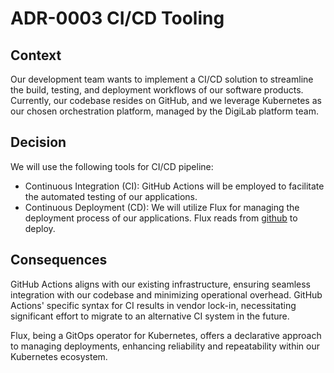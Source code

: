# ADR-0003 CI/CD Tooling

## Context

Our development team wants to implement a CI/CD solution to streamline the build,
testing, and deployment workflows of our software products. Currently, our codebase resides on GitHub, and we leverage
Kubernetes as our chosen orchestration platform, managed by the DigiLab platform team.

## Decision

We will use the following tools for CI/CD pipeline:

* Continuous Integration (CI): GitHub Actions will be employed to facilitate the automated testing of our applications.
* Continuous Deployment (CD): We will utilize Flux for managing the deployment process of our applications. Flux reads
from [github](https://github.com/MinBZK/ai-validation-infra) to deploy.

## Consequences

GitHub Actions aligns with our existing infrastructure, ensuring seamless integration with our codebase and minimizing
operational overhead. GitHub Actions' specific syntax for CI results in vendor lock-in, necessitating significant effort
to migrate to an alternative CI system in the future.

Flux, being a GitOps operator for Kubernetes, offers a declarative approach to managing deployments, enhancing
reliability and repeatability within our Kubernetes ecosystem.
